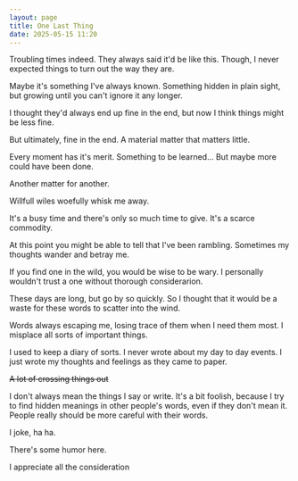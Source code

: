 ```yaml
---
layout: page
title: One Last Thing
date: 2025-05-15 11:20
---
```


Troubling times indeed. They always said it'd be like this. Though, I never expected things to turn out the way they are.

Maybe it's something I've always known. Something hidden in plain sight, but growing until you can't ignore it any longer.

I thought they'd always end up fine in the end, but now I think things might be less fine.

But ultimately, fine in the end. A material matter that matters little.

Every moment has it's merit. Something to be learned... But maybe more could have been done.

Another matter for another.

Willfull wiles woefully whisk me away.

It's a busy time and there's only so much time to give. It's a scarce commodity.

At this point you might be able to tell that I've been rambling. Sometimes my thoughts wander and betray me. 

If you find one in the wild, you would be wise to be wary. I personally wouldn't trust a one without thorough considerarion.

These days are long, but go by so quickly.
So I thought that it would be a waste for these words to scatter into the wind.

Words always escaping me, losing trace of them when I need them most. I misplace all sorts of important things. 

I used to keep a diary of sorts. I never wrote about my day to day events. I just wrote my thoughts and feelings as they came to paper.

~~A lot of crossing things out~~

I don't always mean the things I say or write. It's a bit foolish, because I try to find hidden meanings in other people's words, even if they don't mean it. People really should be more careful with their words.

I joke, ha ha.

There's some humor here.

I appreciate all the consideration
